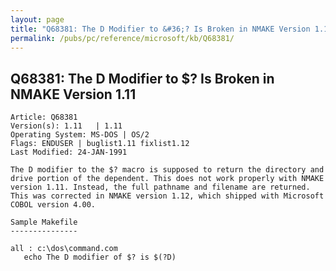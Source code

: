 ```yaml
---
layout: page
title: "Q68381: The D Modifier to &#36;? Is Broken in NMAKE Version 1.11"
permalink: /pubs/pc/reference/microsoft/kb/Q68381/
---
```


## Q68381: The D Modifier to &#36;? Is Broken in NMAKE Version 1.11

	Article: Q68381
	Version(s): 1.11   | 1.11
	Operating System: MS-DOS | OS/2
	Flags: ENDUSER | buglist1.11 fixlist1.12
	Last Modified: 24-JAN-1991
	
	The D modifier to the $? macro is supposed to return the directory and
	drive portion of the dependent. This does not work properly with NMAKE
	version 1.11. Instead, the full pathname and filename are returned.
	This was corrected in NMAKE version 1.12, which shipped with Microsoft
	COBOL version 4.00.
	
	Sample Makefile
	---------------
	
	all : c:\dos\command.com
	   echo The D modifier of $? is $(?D)
